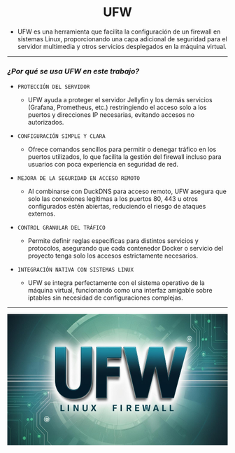 <h1 align="center">UFW</h1>

- UFW es una herramienta que facilita la configuración de un firewall en sistemas Linux, proporcionando una capa adicional de seguridad para el servidor multimedia y otros servicios desplegados en la máquina virtual.

---

### *¿Por qué se usa UFW en este trabajo?*

- `PROTECCIÓN DEL SERVIDOR`
    - UFW ayuda a proteger el servidor Jellyfin y los demás servicios (Grafana, Prometheus, etc.) restringiendo el acceso solo a los puertos y direcciones IP necesarias, evitando accesos no autorizados.

- `CONFIGURACIÓN SIMPLE Y CLARA`
    - Ofrece comandos sencillos para permitir o denegar tráfico en los puertos utilizados, lo que facilita la gestión del firewall incluso para usuarios con poca experiencia en seguridad de red.

- `MEJORA DE LA SEGURIDAD EN ACCESO REMOTO`
    - Al combinarse con DuckDNS para acceso remoto, UFW asegura que solo las conexiones legítimas a los puertos 80, 443 u otros configurados estén abiertas, reduciendo el riesgo de ataques externos.

- `CONTROL GRANULAR DEL TRÁFICO`
    - Permite definir reglas específicas para distintos servicios y protocolos, asegurando que cada contenedor Docker o servicio del proyecto tenga solo los accesos estrictamente necesarios.

- `INTEGRACIÓN NATIVA CON SISTEMAS LINUX`
    - UFW se integra perfectamente con el sistema operativo de la máquina virtual, funcionando como una interfaz amigable sobre iptables sin necesidad de configuraciones complejas.

---

<p align="center">
  <img src="/MainFolder/img/ufw.jpg" alt="UFW Firewall" width="600" height="300">
</p>

